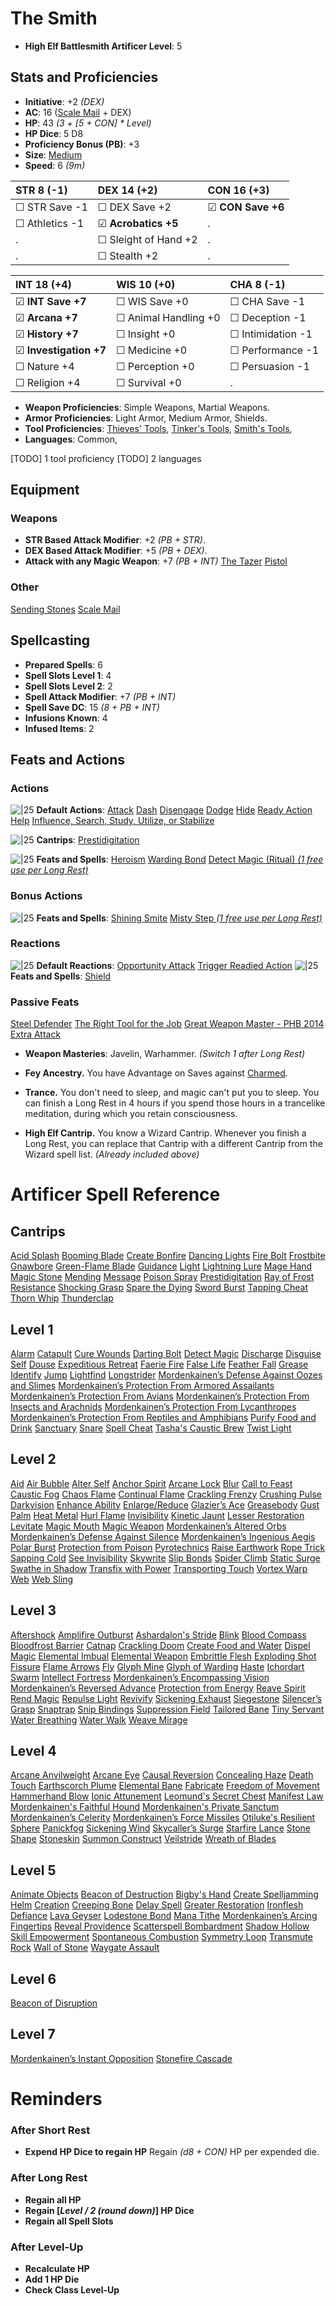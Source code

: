# The Smith

- **High Elf Battlesmith Artificer Level**: 5
## Stats and Proficiencies
- **Initiative**: +2 *(DEX)*
- **AC**: 16 ([Scale Mail](vault/dm/items.md#scale-mail) + DEX)
- **HP**: 43 *(3 + [5 + CON] * Level)*
- **HP Dice**: 5 D8
- **Proficiency Bonus (PB)**: +3
- **Size**: [Medium](game_rules.md#advanced-rules#creature-sizes)
- **Speed**: 6 *(9m)*

| STR 8 (-1)         | DEX 14 (+2)          | CON 16 (+3)       |
| :----------------- | :------------------- | :---------------- |
| ☐ STR Save -1      | ☐ DEX Save +2        | ☑ **CON Save +6** |
| ☐ Athletics -1     | ☑ **Acrobatics +5**  | .                 |
| .                  | ☐ Sleight of Hand +2 | .                 |
| .                  | ☐ Stealth +2     | .                 |


| INT 18 (+4)        | WIS 10 (+0)              | CHA 8 (-1)         |
| :----------------- | :----------------------- | :----------------- |
| ☑ **INT Save +7**  | ☐ WIS Save +0            | ☐ CHA Save -1      |
| ☑ **Arcana +7**    | ☐ Animal Handling +0     | ☐ Deception -1     |
| ☑ **History +7**   | ☐ Insight +0             | ☐ Intimidation -1  |
| ☑ **Investigation +7** | ☐ Medicine +0        | ☐ Performance -1   |
| ☐ Nature +4        | ☐ Perception +0          | ☐ Persuasion -1    |
| ☐ Religion +4      | ☐ Survival +0            | .                  |

- **Weapon Proficiencies**: Simple Weapons, Martial Weapons.
- **Armor Proficiencies**: Light Armor, Medium Armor, Shields.
- **Tool Proficiencies**: [Thieves' Tools](vault/dm/items.md#thieves-tools), [Tinker's Tools](vault/dm/items.md#tinkers-tools), [Smith's Tools](vault/dm/items.md#smiths-tools), 
- **Languages**: Common, 

[TODO] 1 tool proficiency
[TODO] 2 languages

## Equipment
### Weapons
- **STR Based Attack Modifier**: +2 *(PB + STR)*.
- **DEX Based Attack Modifier**: +5 *(PB + DEX)*.
- **Attack with any Magic Weapon**: +7 *(PB + INT)*
  [The Tazer](vault/dm/items.md#the-tazer)
  [Pistol](vault/dm/items.md#pistol)
### Other
  [Sending Stones](vault/dm/items.md#sending-stones)
  [Scale Mail](vault/dm/items.md#scale-mail)

## Spellcasting
- **Prepared Spells**: 6
- **Spell Slots Level 1**: 4
- **Spell Slots Level 2**: 2
- **Spell Attack Modifier**: +7 *(PB + INT)*
- **Spell Save DC**: 15 *(8 + PB + INT)* 
- **Infusions Known**: 4
- **Infused Items**: 2

## Feats and Actions
### Actions
![\|25](https://bg3.wiki/w/images/f/f2/Action_Icon.png) **Default Actions**: 
  [Attack](game_rules.md#turn-based-play#attack)
  [Dash](game_rules.md#turn-based-play#dash)
  [Disengage](game_rules.md#turn-based-play#disengage)
  [Dodge](game_rules.md#turn-based-play#dodge)
  [Hide](game_rules.md#turn-based-play#hide)
  [Ready Action](game_rules.md#turn-based-play#ready-action)
  [Help](game_rules.md#turn-based-play#help)
  [Influence, Search, Study, Utilize, or Stabilize](game_rules.md#turn-based-play#influence-search-study-utilize-or-stabilize)


![\|25](https://bg3.wiki/w/images/f/f2/Action_Icon.png) **Cantrips**: 
  [Prestidigitation](./../spells.md#spells-p#prestidigitation)

![\|25](https://bg3.wiki/w/images/f/f2/Action_Icon.png) **Feats and Spells**: 
  [Heroism](vault/spells.md#heroism)
  [Warding Bond](vault/spells.md#warding-bond)
  [Detect Magic (Ritual) *(1 free use per Long Rest)*](./../spells.md#spells-d#detect-magic)

### Bonus Actions
![\|25](https://bg3.wiki/w/images/c/c9/Bonus_Action_Icon.png) **Feats and Spells**:
  [Shining Smite](vault/spells.md#shining-smite)
  [Misty Step *(1 free use per Long Rest)*](./../spells.md#spells-m#misty-step)

### Reactions
![\|25](https://bg3.wiki/w/images/c/c1/Reaction_Icon.png) **Default Reactions**: 
  [Opportunity Attack](game_rules.md#turn-based-play#opportunity-attack)
  [Trigger Readied Action](game_rules.md#turn-based-play#trigger-readied-action)
![\|25](https://bg3.wiki/w/images/c/c1/Reaction_Icon.png) **Feats and Spells**: 
  [Shield](vault/spells.md#shield)

### Passive Feats
  [Steel Defender](vault/feats.md#steel-defender)
  [The Right Tool for the Job](vault/feats.md#the-right-tool-for-the-job)
  [Great Weapon Master - PHB 2014](vault/feats.md#great-weapon-master---phb-2014)
  [Extra Attack](vault/feats.md#extra-attack)
- **Weapon Masteries**: Javelin, Warhammer. *(Switch 1 after Long Rest)*

- **Fey Ancestry.** You have Advantage on Saves against [Charmed](./../conditions.md#charmed).
- **Trance.** You don't need to sleep, and magic can't put you to sleep. You can finish a Long Rest in 4 hours if you spend those hours in a trancelike meditation, during which you retain consciousness.
- **High Elf Cantrip.** You know a Wizard Cantrip. Whenever you finish a Long Rest, you can replace that Cantrip with a different Cantrip from the Wizard spell list. *(Already included above)*


# Artificer Spell Reference


## Cantrips
[Acid Splash](spells.md#spells-a#acid-splash)
[Booming Blade](spells.md#spells-b#booming-blade)
[Create Bonfire](spells.md#spells-c#create-bonfire)
[Dancing Lights](spells.md#spells-d#dancing-lights)
[Fire Bolt](spells.md#spells-f#fire-bolt)
[Frostbite](spells.md#spells-f#frostbite)
[Gnawbore](spells.md#spells-g#gnawbore)
[Green-Flame Blade](spells.md#spells-g#green-flame-blade)
[Guidance](spells.md#spells-g#guidance)
[Light](spells.md#spells-l#light)
[Lightning Lure](spells.md#spells-l#lightning-lure)
[Mage Hand](spells.md#spells-m#mage-hand)
[Magic Stone](spells.md#spells-m#magic-stone)
[Mending](spells.md#spells-m#mending)
[Message](spells.md#spells-m#message)
[Poison Spray](spells.md#spells-p#poison-spray)
[Prestidigitation](spells.md#spells-p#prestidigitation)
[Ray of Frost](spells.md#spells-r#ray-of-frost)
[Resistance](spells.md#spells-r#resistance)
[Shocking Grasp](spells.md#spells-s#shocking-grasp)
[Spare the Dying](spells.md#spells-s#spare-the-dying)
[Sword Burst](spells.md#spells-s#sword-burst)
[Tapping Cheat](spells.md#spells-t#tapping-cheat)
[Thorn Whip](spells.md#spells-t#thorn-whip)
[Thunderclap](spells.md#spells-t#thunderclap)
## Level 1
[Alarm](spells.md#spells-a#alarm)
[Catapult](spells.md#spells-c#catapult)
[Cure Wounds](spells.md#spells-c#cure-wounds)
[Darting Bolt](spells.md#spells-d#darting-bolt)
[Detect Magic](spells.md#spells-d#detect-magic)
[Discharge](spells.md#spells-d#discharge)
[Disguise Self](spells.md#spells-d#disguise-self)
[Douse](spells.md#spells-d#douse)
[Expeditious Retreat](spells.md#spells-e#expeditious-retreat)
[Faerie Fire](spells.md#spells-f#faerie-fire)
[False Life](spells.md#spells-f#false-life)
[Feather Fall](spells.md#spells-f#feather-fall)
[Grease](spells.md#spells-g#grease)
[Identify](spells.md#spells-i#identify)
[Jump](spells.md#spells-j#jump)
[Lightfind](spells.md#spells-l#lightfind)
[Longstrider](spells.md#spells-l#longstrider)
[Mordenkainen’s Defense Against Oozes and Slimes](spells.md#spells-m#mordenkainen’s-defense-against-oozes-and-slimes)
[Mordenkainen’s Protection From Armored Assailants](spells.md#spells-m#mordenkainen’s-protection-from-armored-assailants)
[Mordenkainen’s Protection From Avians](spells.md#spells-m#mordenkainen’s-protection-from-avians)
[Mordenkainen’s Protection From Insects and Arachnids](spells.md#spells-m#mordenkainen’s-protection-from-insects-and-arachnids)
[Mordenkainen’s Protection From Lycanthropes](spells.md#spells-m#mordenkainen’s-protection-from-lycanthropes)
[Mordenkainen’s Protection From Reptiles and Amphibians](spells.md#spells-m#mordenkainen’s-protection-from-reptiles-and-amphibians)
[Purify Food and Drink](spells.md#spells-p#purify-food-and-drink)
[Sanctuary](spells.md#spells-s#sanctuary)
[Snare](spells.md#spells-s#snare)
[Spell Cheat](spells.md#spells-s#spell-cheat)
[Tasha's Caustic Brew](spells.md#spells-t#tasha's-caustic-brew)
[Twist Light](spells.md#spells-t#twist-light)
## Level 2
[Aid](spells.md#spells-a#aid)
[Air Bubble](spells.md#spells-a#air-bubble)
[Alter Self](spells.md#spells-a#alter-self)
[Anchor Spirit](spells.md#spells-a#anchor-spirit)
[Arcane Lock](spells.md#spells-a#arcane-lock)
[Blur](spells.md#spells-b#blur)
[Call to Feast](spells.md#spells-c#call-to-feast)
[Caustic Fog](spells.md#spells-c#caustic-fog)
[Chaos Flame](spells.md#spells-c#chaos-flame)
[Continual Flame](spells.md#spells-c#continual-flame)
[Crackling Frenzy](spells.md#spells-c#crackling-frenzy)
[Crushing Pulse](spells.md#spells-c#crushing-pulse)
[Darkvision](spells.md#spells-d#darkvision)
[Enhance Ability](spells.md#spells-e#enhance-ability)
[Enlarge/Reduce](spells.md#spells-e#enlarge/reduce)
[Glazier’s Ace](spells.md#spells-g#glazier’s-ace)
[Greasebody](spells.md#spells-g#greasebody)
[Gust Palm](spells.md#spells-g#gust-palm)
[Heat Metal](spells.md#spells-h#heat-metal)
[Hurl Flame](spells.md#spells-h#hurl-flame)
[Invisibility](spells.md#spells-i#invisibility)
[Kinetic Jaunt](spells.md#spells-k#kinetic-jaunt)
[Lesser Restoration](spells.md#spells-l#lesser-restoration)
[Levitate](spells.md#spells-l#levitate)
[Magic Mouth](spells.md#spells-m#magic-mouth)
[Magic Weapon](spells.md#spells-m#magic-weapon)
[Mordenkainen’s Altered Orbs](spells.md#spells-m#mordenkainen’s-altered-orbs)
[Mordenkainen’s Defense Against Silence](spells.md#spells-m#mordenkainen’s-defense-against-silence)
[Mordenkainen’s Ingenious Aegis](spells.md#spells-m#mordenkainen’s-ingenious-aegis)
[Polar Burst](spells.md#spells-p#polar-burst)
[Protection from Poison](spells.md#spells-p#protection-from-poison)
[Pyrotechnics](spells.md#spells-p#pyrotechnics)
[Raise Earthwork](spells.md#spells-r#raise-earthwork)
[Rope Trick](spells.md#spells-r#rope-trick)
[Sapping Cold](spells.md#spells-s#sapping-cold)
[See Invisibility](spells.md#spells-s#see-invisibility)
[Skywrite](spells.md#spells-s#skywrite)
[Slip Bonds](spells.md#spells-s#slip-bonds)
[Spider Climb](spells.md#spells-s#spider-climb)
[Static Surge](spells.md#spells-s#static-surge)
[Swathe in Shadow](spells.md#spells-s#swathe-in-shadow)
[Transfix with Power](spells.md#spells-t#transfix-with-power)
[Transporting Touch](spells.md#spells-t#transporting-touch)
[Vortex Warp](spells.md#spells-v#vortex-warp)
[Web](spells.md#spells-w#web)
[Web Sling](spells.md#spells-w#web-sling)
## Level 3
[Aftershock](spells.md#spells-a#aftershock)
[Amplifire Outburst](spells.md#spells-a#amplifire-outburst)
[Ashardalon's Stride](spells.md#spells-a#ashardalon's-stride)
[Blink](spells.md#spells-b#blink)
[Blood Compass](spells.md#spells-b#blood-compass)
[Bloodfrost Barrier](spells.md#spells-b#bloodfrost-barrier)
[Catnap](spells.md#spells-c#catnap)
[Crackling Doom](spells.md#spells-c#crackling-doom)
[Create Food and Water](spells.md#spells-c#create-food-and-water)
[Dispel Magic](spells.md#spells-d#dispel-magic)
[Elemental Imbual](spells.md#spells-e#elemental-imbual)
[Elemental Weapon](spells.md#spells-e#elemental-weapon)
[Embrittle Flesh](spells.md#spells-e#embrittle-flesh)
[Exploding Shot](spells.md#spells-e#exploding-shot)
[Fissure](spells.md#spells-f#fissure)
[Flame Arrows](spells.md#spells-f#flame-arrows)
[Fly](spells.md#spells-f#fly)
[Glyph Mine](spells.md#spells-g#glyph-mine)
[Glyph of Warding](spells.md#spells-g#glyph-of-warding)
[Haste](spells.md#spells-h#haste)
[Ichordart Swarm](spells.md#spells-i#ichordart-swarm)
[Intellect Fortress](spells.md#spells-i#intellect-fortress)
[Mordenkainen’s Encompassing Vision](spells.md#spells-m#mordenkainen’s-encompassing-vision)
[Mordenkainen’s Reversed Advance](spells.md#spells-m#mordenkainen’s-reversed-advance)
[Protection from Energy](spells.md#spells-p#protection-from-energy)
[Reave Spirit](spells.md#spells-r#reave-spirit)
[Rend Magic](spells.md#spells-r#rend-magic)
[Repulse Light](spells.md#spells-r#repulse-light)
[Revivify](spells.md#spells-r#revivify)
[Sickening Exhaust](spells.md#spells-s#sickening-exhaust)
[Siegestone](spells.md#spells-s#siegestone)
[Silencer’s Grasp](spells.md#spells-s#silencer’s-grasp)
[Snaptrap](spells.md#spells-s#snaptrap)
[Snip Bindings](spells.md#spells-s#snip-bindings)
[Suppression Field](spells.md#spells-s#suppression-field)
[Tailored Bane](spells.md#spells-t#tailored-bane)
[Tiny Servant](spells.md#spells-t#tiny-servant)
[Water Breathing](spells.md#spells-w#water-breathing)
[Water Walk](spells.md#spells-w#water-walk)
[Weave Mirage](spells.md#spells-w#weave-mirage)
## Level 4
[Arcane Anvilweight](spells.md#spells-a#arcane-anvilweight)
[Arcane Eye](spells.md#spells-a#arcane-eye)
[Causal Reversion](spells.md#spells-c#causal-reversion)
[Concealing Haze](spells.md#spells-c#concealing-haze)
[Death Touch](spells.md#spells-d#death-touch)
[Earthscorch Plume](spells.md#spells-e#earthscorch-plume)
[Elemental Bane](spells.md#spells-e#elemental-bane)
[Fabricate](spells.md#spells-f#fabricate)
[Freedom of Movement](spells.md#spells-f#freedom-of-movement)
[Hammerhand Blow](spells.md#spells-h#hammerhand-blow)
[Ionic Attunement](spells.md#spells-i#ionic-attunement)
[Leomund's Secret Chest](spells.md#spells-l#leomund's-secret-chest)
[Manifest Law](spells.md#spells-m#manifest-law)
[Mordenkainen's Faithful Hound](spells.md#spells-m#mordenkainen's-faithful-hound)
[Mordenkainen's Private Sanctum](spells.md#spells-m#mordenkainen's-private-sanctum)
[Mordenkainen’s Celerity](spells.md#spells-m#mordenkainen’s-celerity)
[Mordenkainen’s Force Missiles](spells.md#spells-m#mordenkainen’s-force-missiles)
[Otiluke's Resilient Sphere](spells.md#spells-o#otiluke's-resilient-sphere)
[Panickfog](spells.md#spells-p#panickfog)
[Sickening Wind](spells.md#spells-s#sickening-wind)
[Skycaller’s Surge](spells.md#spells-s#skycaller’s-surge)
[Starfire Lance](spells.md#spells-s#starfire-lance)
[Stone Shape](spells.md#spells-s#stone-shape)
[Stoneskin](spells.md#spells-s#stoneskin)
[Summon Construct](spells.md#spells-s#summon-construct)
[Veilstride](spells.md#spells-v#veilstride)
[Wreath of Blades](spells.md#spells-w#wreath-of-blades)
## Level 5
[Animate Objects](spells.md#spells-a#animate-objects)
[Beacon of Destruction](spells.md#spells-b#beacon-of-destruction)
[Bigby's Hand](spells.md#spells-b#bigby's-hand)
[Create Spelljamming Helm](spells.md#spells-c#create-spelljamming-helm)
[Creation](spells.md#spells-c#creation)
[Creeping Bone](spells.md#spells-c#creeping-bone)
[Delay Spell](spells.md#spells-d#delay-spell)
[Greater Restoration](spells.md#spells-g#greater-restoration)
[Ironflesh Defiance](spells.md#spells-i#ironflesh-defiance)
[Lava Geyser](spells.md#spells-l#lava-geyser)
[Lodestone Bond](spells.md#spells-l#lodestone-bond)
[Mana Tithe](spells.md#spells-m#mana-tithe)
[Mordenkainen’s Arcing Fingertips](spells.md#spells-m#mordenkainen’s-arcing-fingertips)
[Reveal Providence](spells.md#spells-r#reveal-providence)
[Scatterspell Bombardment](spells.md#spells-s#scatterspell-bombardment)
[Shadow Hollow](spells.md#spells-s#shadow-hollow)
[Skill Empowerment](spells.md#spells-s#skill-empowerment)
[Spontaneous Combustion](spells.md#spells-s#spontaneous-combustion)
[Symmetry Loop](spells.md#spells-s#symmetry-loop)
[Transmute Rock](spells.md#spells-t#transmute-rock)
[Wall of Stone](spells.md#spells-w#wall-of-stone)
[Waygate Assault](spells.md#spells-w#waygate-assault)
## Level 6
[Beacon of Disruption](spells.md#spells-b#beacon-of-disruption)
## Level 7
[Mordenkainen’s Instant Opposition](spells.md#spells-m#mordenkainen’s-instant-opposition)
[Stonefire Cascade](spells.md#spells-s#stonefire-cascade)

# Reminders
### After Short Rest
- **Expend HP Dice to regain HP**
  Regain *(d8 + CON)* HP per expended die.

### After Long Rest
- **Regain all HP**
- **Regain [*Level / 2 (round down)*] HP Dice**
- **Regain all Spell Slots**

### After Level-Up
- **Recalculate HP**
- **Add 1 HP Die**
- **Check Class Level-Up**


